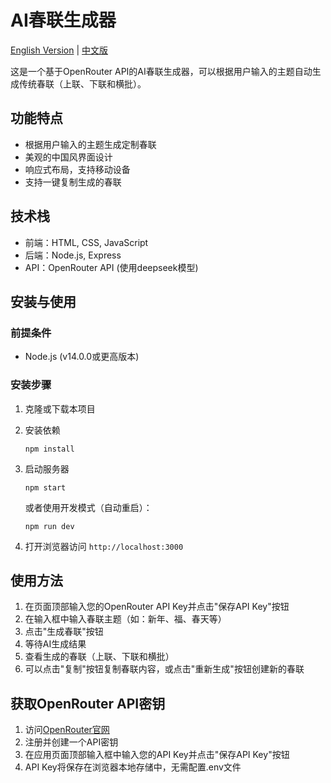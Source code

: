 # AI春联生成器

[English Version](README_EN.md) | [中文版](README.md)


这是一个基于OpenRouter API的AI春联生成器，可以根据用户输入的主题自动生成传统春联（上联、下联和横批）。

## 功能特点

- 根据用户输入的主题生成定制春联
- 美观的中国风界面设计
- 响应式布局，支持移动设备
- 支持一键复制生成的春联

## 技术栈

- 前端：HTML, CSS, JavaScript
- 后端：Node.js, Express
- API：OpenRouter API (使用deepseek模型)

## 安装与使用

### 前提条件

- Node.js (v14.0.0或更高版本)

### 安装步骤

1. 克隆或下载本项目

2. 安装依赖
   ```
   npm install
   ```

3. 启动服务器
   ```
   npm start
   ```
   或者使用开发模式（自动重启）：
   ```
   npm run dev
   ```

4. 打开浏览器访问 `http://localhost:3000`

## 使用方法

1. 在页面顶部输入您的OpenRouter API Key并点击"保存API Key"按钮
2. 在输入框中输入春联主题（如：新年、福、春天等）
3. 点击"生成春联"按钮
4. 等待AI生成结果
5. 查看生成的春联（上联、下联和横批）
6. 可以点击"复制"按钮复制春联内容，或点击"重新生成"按钮创建新的春联

## 获取OpenRouter API密钥

1. 访问[OpenRouter官网](https://openrouter.ai/)
2. 注册并创建一个API密钥
3. 在应用页面顶部输入框中输入您的API Key并点击"保存API Key"按钮
4. API Key将保存在浏览器本地存储中，无需配置.env文件